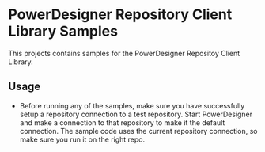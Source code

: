 # PowerDesigner Repository Client Library Samples

This projects contains samples for the PowerDesigner Repositoy Client Library.

## Usage

- Before running any of the samples, make sure you have successfully setup a repository connection to a test repository.
Start PowerDesigner and make a connection to that repository to make it the default connection. 
The sample code uses the current repository connection, so make sure you run it on the right repo.
